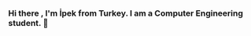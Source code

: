 ### Hi there , I'm İpek from Turkey. I am a Computer Engineering student. 👋

<!--
**ipekozbay/ipekozbay** is a ✨ _special_ ✨ repository because its `README.md` (this file) appears on your GitHub profile.

Here are some ideas to get you started:

I am a Computer Engineering student at the Ondokuz Mayıs Universiy.
I'm currently learning Java and React and working OOP.
I'm currently writing 'human resources management system' with java. if you wonder my codes You can check my repository called 'HRMS'.
I wrote in C and ruby programming language and still I am writing ,If you want to see my samples, you can check my repository.

[![Anurag'nın Github İstatistikleri](https://github-readme-stats.vercel.app/api?username=ipekozbay)](https://github.com/anuraghazra/github-readme-stats)
